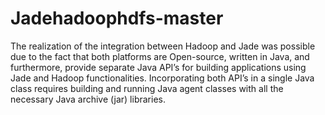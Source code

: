 # Jadehadoophdfs-master

The realization of the integration between Hadoop and Jade was possible due to the fact that both platforms are Open-source, written in Java, and furthermore,
provide separate Java API’s for building applications using Jade and Hadoop functionalities. 
Incorporating both API’s in a single Java class requires building and running Java agent classes with all the necessary Java archive (jar) libraries.

